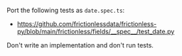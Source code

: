 Port the following tests as `date.spec.ts`:

- https://github.com/frictionlessdata/frictionless-py/blob/main/frictionless/fields/__spec__/test_date.py

Don't write an implementation and don't run tests.
